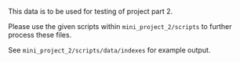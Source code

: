 This data is to be used for testing of project part 2.

Please use the given scripts within `mini_project_2/scripts` to further process
these files.

See `mini_project_2/scripts/data/indexes` for example output.